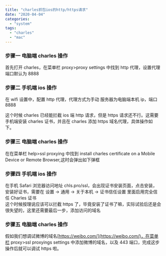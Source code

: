 ```yaml
---
title: "charles抓包ios的http/https请求"
date: "2020-04-04"
categories:
  - "system"
tags:
  - "charles"
  - "mac"
---
```


### 步骤一 电脑端 charles 操作

首先打开 charles，在菜单栏 proxy>proxy settings 中找到 http 代理，设置代理端口默认为 8888

### 步骤二 手机端 ios 操作

在 wifi 设置中，配置 http 代理，代理方式为手动 服务器为电脑端本机 ip，端口 8888

这个时候 charles 已经能拦截 ios 端 http 请求，但是 https 请求还不行。这需要手机端安装 charles 证书，并且在 charles 添加 https 域名代理，具体操作如下。

### 步骤三 电脑端 charles 操作

在在菜单栏 help>ssl proxying 中找到 install charles certificate on a Mobile Device or Remote Browser,这时会弹出如下弹框

### 步骤四 手机端 ios 操作

在手机 Safari 浏览器访问地址 chls.pro/ssl，会出现证书安装页面，点击安装，安装好证书，需要在 设置 → 通用 → 关于本机 → 证书信任设置 里面启用完全信任 Charles 证书  
这个时候按理说应该可以拦截 https 了，毕竟安装了证书了嘛，实际试验后还是会很失望的，这里还需要最后一步，添加访问的域名

### 步骤五 电脑端 charles 操作

假如我们想调试微博的域名[https://weibo.com/](https://weibo.com/)，在菜单栏 proxy>ssl proxyings settings 中添加微博的域名，以及 443 端口，完成这步操作后就可以调试 https 啦。
